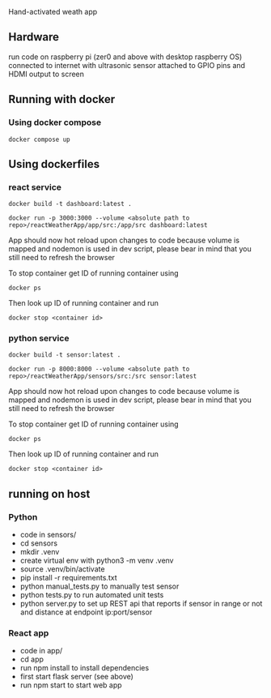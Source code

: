 Hand-activated weath app

## Hardware 

run code on raspberry pi (zer0 and above with desktop raspberry OS) connected to internet with ultrasonic sensor attached to GPIO pins and HDMI output to screen

## Running with docker

### Using docker compose
```
docker compose up
```

## Using dockerfiles

### react service

```
docker build -t dashboard:latest .
```
```
docker run -p 3000:3000 --volume <absolute path to repo>/reactWeatherApp/app/src:/app/src dashboard:latest 
```
App should now hot reload upon changes to code because volume is mapped and nodemon is used in dev script, please bear in mind that you still need to refresh the browser

To stop container get ID of running container using
```
docker ps
```
Then look up ID of running container and run
```
docker stop <container id>
```


### python service

```
docker build -t sensor:latest .
```
```
docker run -p 8000:8000 --volume <absolute path to repo>/reactWeatherApp/sensors/src:/src sensor:latest 
```
App should now hot reload upon changes to code because volume is mapped and nodemon is used in dev script, please bear in mind that you still need to refresh the browser

To stop container get ID of running container using
```
docker ps
```
Then look up ID of running container and run
```
docker stop <container id>
```
## running on host

### Python
* code in sensors/
* cd sensors
* mkdir .venv
* create virtual env with python3 -m venv .venv 
* source .venv/bin/activate
* pip install -r requirements.txt
* python manual_tests.py to manually test sensor
* python tests.py to run automated unit tests
* python server.py to set up REST api that reports if sensor in range or not and distance at endpoint ip:port/sensor

### React app
* code in app/
* cd app
* run npm install to install dependencies
* first start flask server (see above)
* run npm start to start web app

